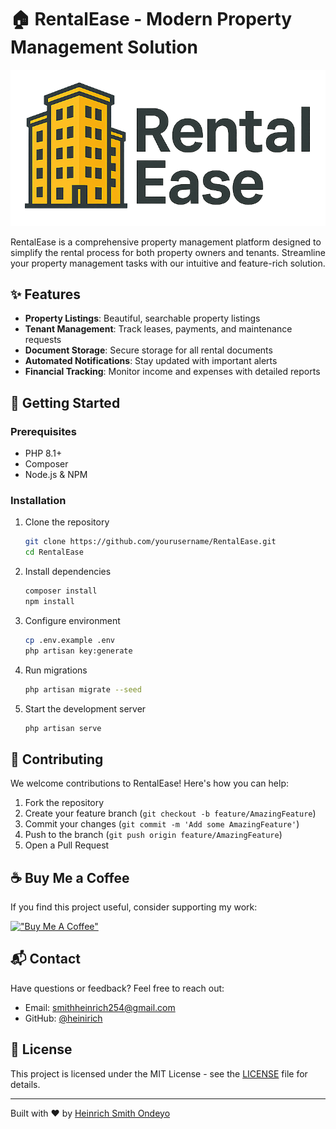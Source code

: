 # 🏠 RentalEase - Modern Property Management Solution

![RentalEase Logo](logo.png)

RentalEase is a comprehensive property management platform designed to simplify the rental process for both property owners and tenants. Streamline your property management tasks with our intuitive and feature-rich solution.

## ✨ Features

- **Property Listings**: Beautiful, searchable property listings
- **Tenant Management**: Track leases, payments, and maintenance requests
- **Document Storage**: Secure storage for all rental documents
- **Automated Notifications**: Stay updated with important alerts
- **Financial Tracking**: Monitor income and expenses with detailed reports

## 🚀 Getting Started

### Prerequisites
- PHP 8.1+
- Composer
- Node.js & NPM

### Installation
1. Clone the repository
   ```bash
   git clone https://github.com/yourusername/RentalEase.git
   cd RentalEase
   ```

2. Install dependencies
   ```bash
   composer install
   npm install
   ```

3. Configure environment
   ```bash
   cp .env.example .env
   php artisan key:generate
   ```

4. Run migrations
   ```bash
   php artisan migrate --seed
   ```

5. Start the development server
   ```bash
   php artisan serve
   ```

## 🤝 Contributing

We welcome contributions to RentalEase! Here's how you can help:

1. Fork the repository
2. Create your feature branch (`git checkout -b feature/AmazingFeature`)
3. Commit your changes (`git commit -m 'Add some AmazingFeature'`)
4. Push to the branch (`git push origin feature/AmazingFeature`)
5. Open a Pull Request

## ☕ Buy Me a Coffee

If you find this project useful, consider supporting my work:

[!["Buy Me A Coffee"](https://www.buymeacoffee.com/assets/img/custom_images/orange_img.png)](https://www.buymeacoffee.com/heinirich)

## 📬 Contact

Have questions or feedback? Feel free to reach out:
- Email: [smithheinrich254@gmail.com](mailto:smithheinrich254@gmail.com)
- GitHub: [@heinirich](https://github.com/heinirich)

## 📄 License

This project is licensed under the MIT License - see the [LICENSE](LICENSE) file for details.

---

Built with ❤️ by [Heinrich Smith Ondeyo](https://github.com/heinirich)
